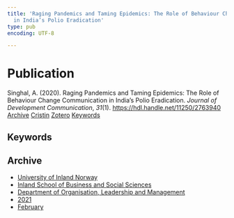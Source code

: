 ```yaml
---
title: 'Raging Pandemics and Taming Epidemics: The Role of Behaviour Change Communication
  in India’s Polio Eradication'
type: pub
encoding: UTF-8

---
```

<h1>Publication</h1>
<article id="csl-bib-container-WYWPLHKK" class="csl-bib-container">
  <div class="csl-bib-body"> <div class="csl-entry">Singhal, A. (2020). Raging Pandemics and Taming Epidemics: The Role of Behaviour Change Communication in India’s Polio Eradication. <i>Journal of Development Communication</i>, <i>31</i>(1). <a href="https://hdl.handle.net/11250/2763940">https://hdl.handle.net/11250/2763940</a></div> </div>
  <div class="csl-bib-buttons">
    <a href="#taxonomy-article-WYWPLHKK" alt="archive" class="csl-bib-button">Archive</a>
    <a href="https://app.cristin.no/results/show.jsf?id=1890278" alt="Cristin" class="csl-bib-button">Cristin</a>
    <a href="http://zotero.org/groups/5881554/items/WYWPLHKK" alt="Zotero" class="csl-bib-button">Zotero</a>
    <a href="#keywords-article-WYWPLHKK" alt="keywords" class="csl-bib-button">Keywords</a>
  </div>
  <div id="csl-bib-meta-container-WYWPLHKK"></div>
</article>
<div id="csl-bib-meta-WYWPLHKK" class="csl-bib-meta">
  <article id="keywords-article-WYWPLHKK" class="keywords-article">
    <h1>Keywords</h1>
    
  </article>
  <article id="taxonomy-article-WYWPLHKK" class="taxonomy-article">
    <h1>Archive</h1>
    <ul>
      <li><a href="{{< params subfolder >}}en/archive/?key=3DCRN523">University of Inland Norway</a></li>
      <li><a href="{{< params subfolder >}}en/archive/?key=DU8Q9LN9">Inland School of Business and Social Sciences</a></li>
      <li><a href="{{< params subfolder >}}en/archive/?key=4LUWR3ZM">Department of Organisation, Leadership and Management</a></li>
      <li><a href="{{< params subfolder >}}en/archive/?key=8VQBC64H">2021</a></li>
      <li><a href="{{< params subfolder >}}en/archive/?key=QNQ5BQNV">February</a></li>
    </ul>
  </article>
</div>
